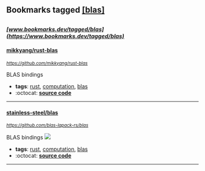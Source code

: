## Bookmarks tagged [[blas]](https://www.bookmarks.dev?q=[blas])

_<sup><sup>[www.bookmarks.dev/tagged/blas](https://www.bookmarks.dev/tagged/blas)</sup></sup>_
---
#### [mikkyang/rust-blas](https://github.com/mikkyang/rust-blas)
_<sup>https://github.com/mikkyang/rust-blas</sup>_

BLAS bindings
* **tags**: [rust](../tagged/rust.md), [computation](../tagged/computation.md), [blas](../tagged/blas.md)
* :octocat: **[source code](https://github.com/mikkyang/rust-blas)**
---
#### [stainless-steel/blas](https://github.com/blas-lapack-rs/blas)
_<sup>https://github.com/blas-lapack-rs/blas</sup>_

BLAS bindings [<img src="https://api.travis-ci.org/blas-lapack-rs/blas.svg?branch=master">](https://travis-ci.org/blas-lapack-rs/blas)
* **tags**: [rust](../tagged/rust.md), [computation](../tagged/computation.md), [blas](../tagged/blas.md)
* :octocat: **[source code](https://github.com/blas-lapack-rs/blas)**
---
